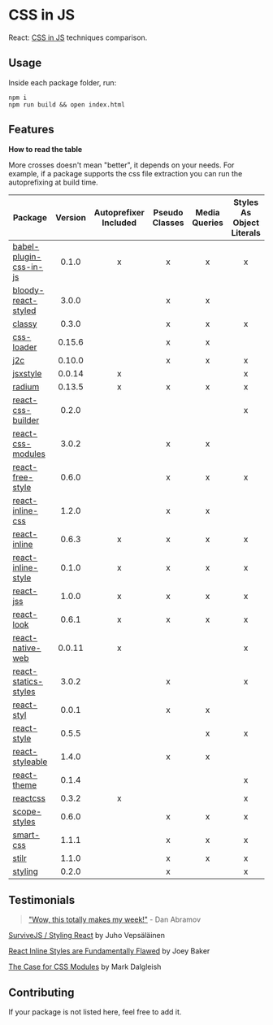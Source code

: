 # CSS in JS
React: [CSS in JS](https://speakerdeck.com/vjeux/react-css-in-js) techniques comparison.

## Usage
Inside each package folder, run:

```
npm i
npm run build && open index.html
```

## Features

**How to read the table**

More crosses doesn't mean "better", it depends on your needs.
For example, if a package supports the css file extraction you can run the autoprefixing at build time.

| Package | Version | Autoprefixer Included | Pseudo Classes | Media Queries | Styles As Object Literals | Extract CSS File |
|---------|:-------:|:---------------------:|:--------------:|:-------------:|:-------------------------:|:----------------:|
| [babel-plugin-css-in-js](https://github.com/martinandert/babel-plugin-css-in-js) | 0.1.0 | x | x | x | x | x |
| [bloody-react-styled](https://github.com/bloodyowl/react-styled) | 3.0.0 | | x | x | | |
| [classy](https://github.com/inturn/classy) | 0.3.0 | | x | x | x | |
| [css-loader](https://github.com/webpack/css-loader) | 0.15.6 | | x | x | | x |
| [j2c](https://github.com/pygy/j2c) | 0.10.0 | | x | x | x | x |
| [jsxstyle](https://github.com/petehunt/jsxstyle) | 0.0.14 | x | | | x | |
| [radium](https://github.com/FormidableLabs/radium) | 0.13.5 | x | x | x | x | |
| [react-css-builder](https://github.com/jhudson8/react-css-builder) | 0.2.0 | | | | x | |
| [react-css-modules](https://github.com/gajus/react-css-modules) | 3.0.2 | | x | x | | x |
| [react-free-style](https://github.com/blakeembrey/react-free-style) | 0.6.0 | | x | x | x | |
| [react-inline-css](https://github.com/RickWong/react-inline-css) | 1.2.0 | | x | x | | |
| [react-inline](https://github.com/martinandert/react-inline) | 0.6.3 | x | x | x | x | x |
| [react-inline-style](https://github.com/dowjones/react-inline-style) | 0.1.0 | x | x | x | x | |
| [react-jss](https://github.com/jsstyles/react-jss) | 1.0.0 | x | x | x | x | |
| [react-look](https://github.com/rofrischmann/react-look) | 0.6.1 | x | x | x | x | |
| [react-native-web](https://github.com/necolas/native-web) | 0.0.11 | x | | | x | x |
| [react-statics-styles](https://github.com/elierotenberg/react-statics-styles) | 3.0.2 | | x | | x | x |
| [react-styl](https://github.com/nick/react-styl) | 0.0.1 | | x | x | | |
| [react-style](https://github.com/js-next/react-style) | 0.5.5 | | | x | x | x |
| [react-styleable](https://github.com/pluralsight/react-styleable) | 1.4.0 | | x | x | | x |
| [react-theme](https://github.com/azazdeaz/react-theme) | 0.1.4 | | | | x | |
| [reactcss](https://github.com/casesandberg/reactcss) | 0.3.2 | x | | | x | |
| [scope-styles](https://github.com/rtsao/scope-styles) | 0.6.0 |  | x | x | x | x |
| [smart-css](https://github.com/hackhat/smart-css) | 1.1.1 | | x | x | x | |
| [stilr](https://github.com/chriskjaer/stilr) | 1.1.0 | | x | x | x | x |
| [styling](https://github.com/andreypopp/styling) | 0.2.0 | | x | | x | x |

## Testimonials

> ["Wow, this totally makes my week!"](https://twitter.com/dan_abramov/status/604260877622202368) - Dan Abramov

[SurviveJS / Styling React](http://survivejs.com/webpack_react/styling_react) by Juho Vepsäläinen

[React Inline Styles are Fundamentally Flawed](https://byjoeybaker.com/react-inline-styles) by Joey Baker

[The Case for CSS Modules](http://markdalgleish.github.io/presentation-the-case-for-css-modules) by Mark Dalgleish

## Contributing
If your package is not listed here, feel free to add it.
